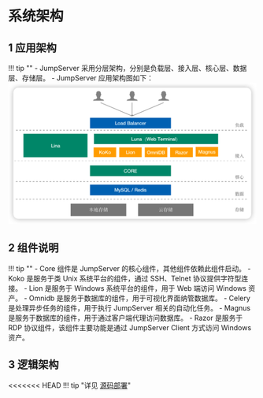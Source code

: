 # 系统架构
## 1 应用架构
!!! tip ""
    - JumpServer 采用分层架构，分别是负载层、接入层、核心层、数据层、存储层。
    - JumpServer 应用架构图如下：
![architecture_01](img/architecture_01.png)

## 2 组件说明
!!! tip ""
    - Core 组件是 JumpServer 的核心组件，其他组件依赖此组件启动。
    - Koko 是服务于类 Unix 系统平台的组件，通过 SSH、Telnet 协议提供字符型连接。
    - Lion 是服务于 Windows 系统平台的组件，用于 Web 端访问 Windows 资产。
    - Omnidb 是服务于数据库的组件，用于可视化界面纳管数据库。
    - Celery 是处理异步任务的组件，用于执行 JumpServer 相关的自动化任务。
    - Magnus 是服务于数据库的组件，用于通过客户端代理访问数据库。
    - Razor 是服务于 RDP 协议组件，该组件主要功能是通过 JumpServer Client 方式访问 Windows 资产。

## 3 逻辑架构
<<<<<<< HEAD
!!! tip "详见 [源码部署](installation/source_install/requirements.md)"

